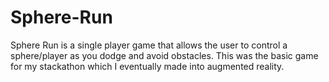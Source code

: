# Sphere-Run

Sphere Run is a single player game that allows the user to control a sphere/player as you dodge and avoid obstacles. This was the basic game for my stackathon which I eventually made into augmented reality.
